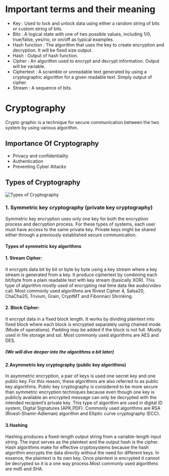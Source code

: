# Important terms and their meaning

- Key : Used to lock and unlock data using either a random string of bits or custom string of bits.
- Bits : A logical state with one of two possible values, including 1/0, true/false, yes/no, or on/off as typical examples.
- Hash function : The algorithm that uses the key to create encryption and decryption. It will be fixed size output.
- Hash : Output of hash function. 
- Cipher : An algorithm used to encrypt and decrypt information. Output will be variable.
- Ciphertext : A scramble or unreadable text generated by using a cryptographic algorithm for a given readable text. Simply output of cipher.
- Stream : A sequence of bits.

# Cryptography

Crypto graphic is a technique for secure communication between the two system by using various algorithm.

## Importance Of Cryptography

- Privacy and confidentiality 
- Authentication
- Preventing Cyber Attacks

## Types of Cryptography

![Types of Cryptography](/images/types_of_cryptography.png)

### 1. Symmetric key cryptography (private key cryptography)
Symmetric key encryption uses only one key for both the encryption process and decryption process. For these types of systems, each user must have access to the same private key.
Private keys might be shared either through a previously established secure communication.

#### Types of symmetric key algorithms

#### 1. Stream Cipher:
It encrypts data bit by bit or byte by byte using a key stream where a key stream is generated from a key. It produce ciphertext by combining each bit/byte from a 
plain readable text with key stream (basically XOR). This type of algorithm mostly used of encrypting real time data like audio/video call. Most commonly used algorithms are 
Rivest Cipher 4, Salsa20, ChaCha20, Trivium, Grain, CryptMT and Fibonnaci Shrinking.

#### 2. Block Cipher:
It encrypt data in a fixed block length. It works by dividing plaintext into fixed block where each block is encrypted separately using chained mode (Mode of operations).
Padding may be added if the block is not full. Mostly used in file storage and ssl. Most commonly used algorithms are AES and DES.

##### (We will dive deeper into the algorithms a bit later)

#### 2.Asymmetric key cryptography (public key algorithms)
In asymmetric encryption, a pair of keys is used one secret key and one public key. 
For this reason, these algorithms are also referred to as public key algorithms. Public key cryptography is considered to be more secure than symmetric encryption techniques 
because even though one key is publicly available an encrypted message can only be decrypted with the intended recipient’s private key.
This type of algorithm are used in digital ID system, Digital Signatures (APK,PDF). Commonly used algorithms are RSA (Rivest-Shamir-Adleman) algorithm and Elliptic curve cryptography (ECC).

#### 3.Hashing
Hashing produces a fixed-length output string from a variable-length input string. The input serves as the plaintext and the output hash is the cipher. Hash algorithms make for effective 
cryptosystems because the hash algorithm encrypts the data directly without the need for different keys. In essence, the plaintext is its own key. Once plaintext is encrypted it cannot be 
decrypted so it is a one way process.Most commonly used algorithms are md5 and SHA.